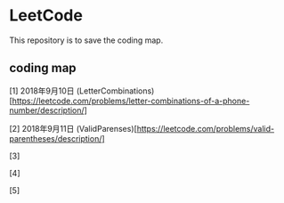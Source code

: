 # LeetCode

This repository is to save the coding map.


##  coding map
[1] 2018年9月10日 (LetterCombinations)[https://leetcode.com/problems/letter-combinations-of-a-phone-number/description/]

[2] 2018年9月11日 (ValidParenses)[https://leetcode.com/problems/valid-parentheses/description/]

[3]

[4]

[5]


